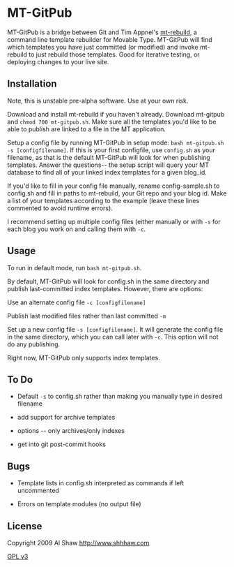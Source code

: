 # MT-GitPub

MT-GitPub is a bridge between Git and Tim Appnel's [mt-rebuild](http://appnel.com/code/mt-rebuild), a command line template rebuilder for Movable Type. MT-GitPub will find which templates you have just committed (or modified) and invoke mt-rebuild to just rebuild those templates. Good for iterative testing, or deploying changes to your live site.  

## Installation

Note, this is unstable pre-alpha software. Use at your own risk.

Download and install mt-rebuild if you haven't already. Download mt-gitpub and `chmod 700 mt-gitpub.sh`. Make sure all the templates you'd like to be able to publish are linked to a file in the MT application.

Setup a config file by running MT-GitPub in setup mode: `bash mt-gitpub.sh -s [configfilename]`. If this is your first configfile, use `config.sh` as your filename, as that is the default MT-GitPub will look for when publishing templates. Answer the questions-- the setup script will query your MT database to find all of your linked index templates for a given blog_id.

If you'd like to fill in your config file manually, rename config-sample.sh to config.sh and fill in paths to mt-rebuild, your Git repo and your blog id. Make a list of your templates according to the example (leave these lines commented to avoid runtime errors). 

I recommend setting up multiple config files (either manually or with `-s` for each blog you work on and calling them with `-c`. 

## Usage

To run in default mode, run `bash mt-gitpub.sh`.

By default, MT-GitPub will look for config.sh in the same directory and publish last-committed index templates. However, there are options:

Use an alternate config file `-c [configfilename]`

Publish last modified files rather than last committed `-m`

Set up a new config file `-s [configfilename]`. It will generate the config file in the same directory, which you can call later with `-c`. This option will not do any publishing.

Right now, MT-GitPub only supports index templates.

## To Do

* Default `-s` to config.sh rather than making you manually type in desired filename

* add support for archive templates

* options -- only archives/only indexes

* get into git post-commit hooks

## Bugs

* Template lists in config.sh interpreted as commands if left uncommented

* Errors on template modules (no output file)

## License

Copyright 2009 Al Shaw http://www.shhhaw.com

[GPL v3](http://www.gnu.org/copyleft/gpl.html)
